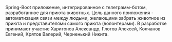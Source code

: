 Spring-Boot приложение, интегрированное с телеграмм-ботом, разработанное для приюта животных. Цель данного приложения - автоматизация связи между людьми, желающими забрать животное из приюта и представителями самого приюта (волонтерами). В разработке принимают участие Харитонов Александр, Глотов Алексей, Колчанов Евгений, Крятов Валерий, Черненький Никита.

